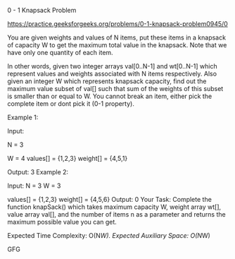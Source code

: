 0 - 1 Knapsack Problem



https://practice.geeksforgeeks.org/problems/0-1-knapsack-problem0945/0



You are given weights and values of N items, put these items in a knapsack of capacity W to get the maximum total value in the knapsack. Note that we have only one quantity of each item.


In other words, given two integer arrays val[0..N-1] and wt[0..N-1] which represent values and weights associated with N items respectively. Also given an integer W which represents knapsack capacity, find out the maximum value subset of val[] such that sum of the weights of this subset is smaller than or equal to W. You cannot break an item, either pick the complete item or dont pick it (0-1 property).


Example 1:


Input:

N = 3


W = 4
values[] = {1,2,3}
weight[] = {4,5,1}

Output: 3
Example 2:

Input:
N = 3
W = 3

values[] = {1,2,3}
weight[] = {4,5,6}
Output: 0
Your Task:
Complete the function knapSack() which takes maximum capacity W, weight array wt[], value array val[], and the number of items n as a parameter and returns the maximum possible value you can get.

Expected Time Complexity: O(N*W).
Expected Auxiliary Space: O(N*W)















GFG















